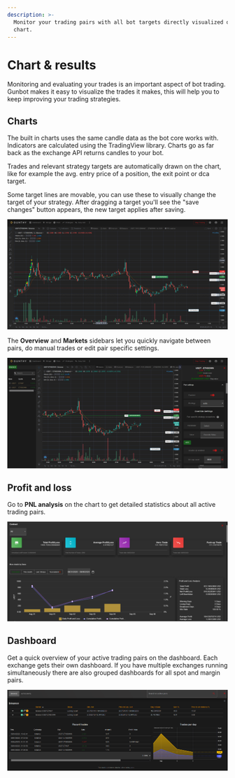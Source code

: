 ```yaml
---
description: >-
  Monitor your trading pairs with all bot targets directly visualized on the
  chart.
---
```


# Chart & results

Monitoring and evaluating your trades is an important aspect of bot trading. Gunbot makes it easy to visualize the trades it makes, this will help you to keep improving your trading strategies.

## Charts

The built in charts uses the same candle data as the bot core works with. Indicators are calculated using the TradingView library. Charts go as far back as the exchange API returns candles to your bot.

Trades and relevant strategy targets are automatically drawn on the chart, like for example the avg. entry price of a position, the exit point or dca target.

Some target lines are movable, you can use these to visually change the target of your strategy. After dragging a target you'll see the "save changes" button appears, the new target applies after saving.

![](../.gitbook/assets/image%20%2850%29.png)

The **Overview** and **Markets** sidebars let you quickly navigate between pairs, do manual trades or edit pair specific settings.

![](../.gitbook/assets/image%20%2848%29.png)

## Profit and loss

Go to **PNL analysis** on the chart to get detailed statistics about all active trading pairs.

![](../.gitbook/assets/image%20%2851%29.png)

## Dashboard

Get a quick overview of your active trading pairs on the dashboard. Each exchange gets their own dashboard. If you have multiple exchanges running simultaneously there are also grouped dashboards for all spot and margin pairs.

![](../.gitbook/assets/image%20%2849%29.png)

